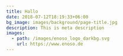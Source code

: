 ```yaml
---
title: Hallo
date: 2018-07-12T18:19:33+06:00
bg_image: images/background/page-title.jpg
description: This is meta description
images:
  - path: /images/enoso_logo_darkbg.svg
    url: https://www.enoso.de
---
```

